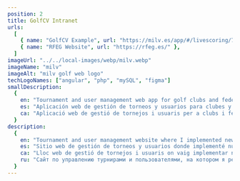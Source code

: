 ```yaml
---
position: 2
title: GolfCV Intranet
urls:
  [
    { name: "GolfCV Example", url: "https://milv.es/app/#/livescoring/75" },
    { name: "RFEG Website", url: "https://rfeg.es/" },
  ]
imageUrl: "../../local-images/webp/milv.webp"
imageName: "milv"
imageAlt: "milv golf web logo"
techLogoNames: ["angular", "php", "mySQL", "figma"]
smallDescription:
  {
    en: "Tournament and user management web app for golf clubs and federations.",
    es: "Aplicación web de gestión de torneos y usuarios para clubes y federaciones de golf.",
    ca: "Aplicació web de gestió de tornejos i usuaris per a clubs i federacions de golf.",
  }
description:
  {
    en: "Tournament and user management website where I implemented new functionalities in direct contact with the client, including: auth, POS payments, and the design and implementation of a landing page.",
    es: "Sitio web de gestión de torneos y usuarios donde implementé nuevas funcionalidades en contacto directo con el cliente, incluyendo: autenticación, pagos TPV, y el diseño e implementación de una landing page.",
    ca: "Lloc web de gestió de tornejos i usuaris on vaig implementar noves funcionalitats en contacte directe amb el client, incloent: autenticació, pagaments TPV, i el disseny i implementació d'una landing page.",
    ru: "Сайт по управлению турнирами и пользователями, на котором я реализовал новые функциональные возможности при непосредственном контакте с клиентом, включая: аутентификацию, POS-платежи, а также дизайн и реализацию посадочной страницы.",
  }
---
```


<!-- ! https://milv.es/app/#/livescoring/75 -->
